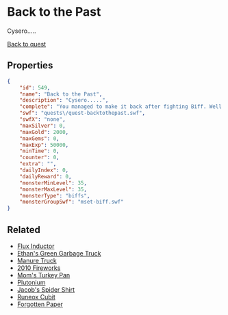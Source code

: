 # Back to the Past

Cysero.....

[Back to quest](../quests.md)

## Properties

```json
{
    "id": 549,
    "name": "Back to the Past",
    "description": "Cysero.....",
    "complete": "You managed to make it back after fighting Biff. Well... you think you did.... with Cysero, you're never sure....",
    "swf": "quests\/quest-backtothepast.swf",
    "swfX": "none",
    "maxSilver": 0,
    "maxGold": 2000,
    "maxGems": 0,
    "maxExp": 50000,
    "minTime": 0,
    "counter": 0,
    "extra": "",
    "dailyIndex": 0,
    "dailyReward": 0,
    "monsterMinLevel": 35,
    "monsterMaxLevel": 35,
    "monsterType": "biffs",
    "monsterGroupSwf": "mset-biff.swf"
}
```

## Related

- [Flux Inductor](../items/3402-flux-inductor.md)
- [Ethan's Green Garbage Truck](../items/3403-ethan-s-green-garbage-truck.md)
- [Manure Truck](../items/3404-manure-truck.md)
- [2010 Fireworks](../items/3405-2010-fireworks.md)
- [Mom's Turkey Pan](../items/3406-mom-s-turkey-pan.md)
- [Plutonium](../items/3408-plutonium.md)
- [Jacob's Spider Shirt](../items/3409-jacob-s-spider-shirt.md)
- [Runeox Cubit](../items/3410-runeox-cubit.md)
- [Forgotten Paper](../items/3411-forgotten-paper.md)

